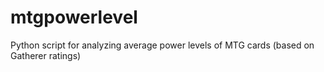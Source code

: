 # mtgpowerlevel
Python script for analyzing average power levels of MTG cards (based on Gatherer ratings)
